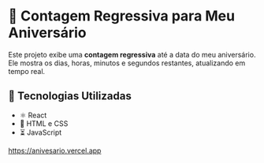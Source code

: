 # 🎂 Contagem Regressiva para Meu Aniversário  

Este projeto exibe uma **contagem regressiva** até a data do meu aniversário. Ele mostra os dias, horas, minutos e segundos restantes, atualizando em tempo real.

## 🚀 Tecnologias Utilizadas  
- ⚛️ React  
- 🎨 HTML e CSS  
- ⏳ JavaScript  


https://anivesario.vercel.app
